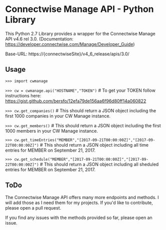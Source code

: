 # Connectwise Manage API - Python Library
This Python 2.7 Library provides a wrapper for the Connectwise Manage API v4.6 rel 3.0. (Documentation: https://developer.connectwise.com/Manage/Developer_Guide)

Base-URL: https://{connectwiseSite}/v4_6_release/apis/3.0/

## Usage
`>>> import cwmanage`

`>>> cw = cwmanage.api("HOSTNAME","TOKEN")`  # To get your TOKEN follow instructions here: https://gist.github.com/bersfo/12efa79de156aa6f96d80ff14a060822

`>>> cw.get_companies()` # This should return a JSON object including the first 1000 companies in your CW Manage instance.

`>>> cw.get_members()` # This should return a JSON object including the first 1000 members in your CW Manage instance.

`>>> cw.get_timeEntries("MEMBER","[2017-09-21T00:00:00Z]","[2017-09-22T00:00:00Z]")` # This should return a JSON object including all time entries for MEMBER on September 21, 2017.

`>>> cw.get_schedule("MEMBER","[2017-09-21T00:00:00Z]","[2017-09-22T00:00:00Z]")` # This should return a JSON object including all sheduled entries for MEMBER on September 21, 2017.

## ToDo
The Connectwise Manage API offers many more endpoints and methods. I will add those as I need them for my projects. If you'd like to contribute, please open a pull request.

If you find any issues with the methods provided so far, please open an issue.